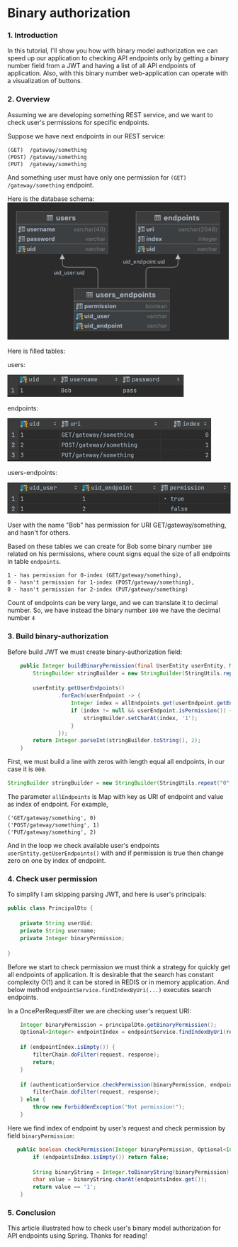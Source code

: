 # Binary authorization

### 1. Introduction
In this tutorial, I'll show you how with binary model authorization we can speed up our application
to checking API endpoints only by getting a binary number field from a JWT and
having a list of all API endpoints of application. Also, with this binary number web-application
can operate with a visualization of buttons.

### 2. Overview
Assuming we are developing something REST service, and we want to check user's permissions for specific endpoints.

Suppose we have next endpoints in our REST service:
```text
(GET)  /gateway/something
(POST) /gateway/something
(PUT)  /gateway/something
```
And something user must have only one permission for `(GET)  /gateway/something` endpoint.

Here is the database schema:
<img src="images/db.png" width="500"/>

Here is filled tables:

users:

![](images/db-user.png)

endpoints:

![](images/db-endpoint.png)

users-endpoints:

![](images/db-user-endpoint.png)

User with the name "Bob" has permission for URI GET/gateway/something, and hasn't for others.

Based on these tables we can create for Bob some binary number `100` related on his permissions,
where count signs equal the size of all endpoints in table `endpoints`.
```
1 - has permission for 0-index (GET/gateway/something),
0 - hasn't permission for 1-index (POST/gateway/something),
0 - hasn't permission for 2-index (PUT/gateway/something)
```
Count of endpoints can be very large, and we can translate it to decimal
number. So, we have instead the binary number `100` we have the decimal number `4`

### 3. Build binary-authorization

Before build JWT we must create binary-authorization field:

```java
    public Integer buildBinaryPermission(final UserEntity userEntity, Map<String, Integer> allEndpoints) {
        StringBuilder stringBuilder = new StringBuilder(StringUtils.repeat("0", allEndpoints.size()));

        userEntity.getUserEndpoints()
                .forEach(userEndpoint -> {
                    Integer index = allEndpoints.get(userEndpoint.getEndpoint().getUri());
                    if (index != null && userEndpoint.isPermission()) {
                        stringBuilder.setCharAt(index, '1');
                    }
                });
        return Integer.parseInt(stringBuilder.toString(), 2);
    }
```
First, we must build a line with zeros with length equal all endpoints, in our case it is `000`.

```java
StringBuilder stringBuilder = new StringBuilder(StringUtils.repeat("0", allEndpoints.size()));
```

The parameter `allEndpoints` is Map with key as URI of endpoint and value as index of endpoint.
For example,
```
('GET/gateway/something', 0)
('POST/gateway/something', 1)
('PUT/gateway/something', 2)
```
And in the loop we check available user's endpoints `userEntity.getUserEndpoints()` with and if permission is true then change zero on one by index of endpoint.

### 4. Check user permission

To simplify I am skipping parsing JWT, and here is user's principals:

```java
public class PrincipalDto {
    
    private String userUid;
    private String username;
    private Integer binaryPermission;
    
}
```

Before we start to check permission we must think a strategy for quickly get all endpoints of application.
It is desirable that the search has constant complexity O(1) and it can be stored in REDIS or in memory application.
And below method `endpointService.findIndexByUri(...)` executes search endpoints.

In a OncePerRequestFilter we are checking user's request URI:

```java
    Integer binaryPermission = principalDto.getBinaryPermission();
    Optional<Integer> endpointIndex = endpointService.findIndexByUri(request.getMethod() + request.getRequestURI());

    if (endpointIndex.isEmpty()) {
        filterChain.doFilter(request, response);
        return;
    }

    if (authenticationService.checkPermission(binaryPermission, endpointIndex)) {
        filterChain.doFilter(request, response);
    } else {
        throw new ForbiddenException("Not permission!");
    }
```

Here we find index of endpoint by user's request and check permission by field `binaryPermission`: 

```java
   public boolean checkPermission(Integer binaryPermission, Optional<Integer> endpointsIndex) {
        if (endpointsIndex.isEmpty()) return false;

        String binaryString = Integer.toBinaryString(binaryPermission);
        char value = binaryString.charAt(endpointsIndex.get());
        return value == '1';
    }
```

### 5. Conclusion
This article illustrated how to check user's binary model authorization for API endpoints using Spring.
Thanks for reading!